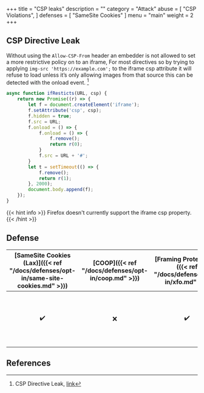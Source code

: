 +++
title = "CSP leaks"
description = ""
category = "Attack"
abuse = [
    "CSP Violations",
]
defenses = [
    "SameSite Cookies"
]
menu = "main"
weight = 2
+++

## CSP Directive Leak

Without using the `Allow-CSP-From` header an embedder is not allowed to set a more restrictive policy on to an iframe,
For most directives so by trying to applying `img-src 'https://example.com';` to the iframe csp attribute it will refuse to load unless it’s only allowing images from that source this can be detected with the onload event.  [^directive-demo]

```javascript
async function ifResticts(URL, csp) {
    return new Promise((r) => {
        let f = document.createElement('iframe');
        f.setAttribute('csp', csp);
        f.hidden = true;
        f.src = URL;
        f.onload = () => {
            f.onload = () => {
                f.remove();
                return r(0);
            }
            f.src = URL + '#';
        }
        let t = setTimeout(() => {
            f.remove();
            return r(1);
        }, 2000);
        document.body.append(f);
    });
}
```
{{< hint info >}}
Firefox doesn't currently support the iframe csp property.
{{< /hint >}}


## Defense

| [SameSite Cookies (Lax)]({{< ref "/docs/defenses/opt-in/same-site-cookies.md" >}}) | [COOP]({{< ref "/docs/defenses/opt-in/coop.md" >}}) | [Framing Protections]({{< ref "/docs/defenses/opt-in/xfo.md" >}}) |                                          [Isolation Policies]({{< ref "/docs/defenses/isolation-policies" >}})                                           |
| :--------------------------------------------------------------------------------: | :-------------------------------------------------: | :---------------------------------------------------------------: | :------------------------------------------------------------------------------------------------------------------------------------------------------: |
|                                         ✔️                                         |                         ❌                          |                                ✔️                                 | [RIP]({{< ref "/docs/defenses/isolation-policies/resource-isolation" >}}) 🔗 [NIP]({{< ref "/docs/defenses/isolation-policies/navigation-isolation" >}}) |
## References

[^directive-demo]: CSP Directive Leak, [link](https://xsinator.com/testing.html#CSP%20Directive%20Leak)
